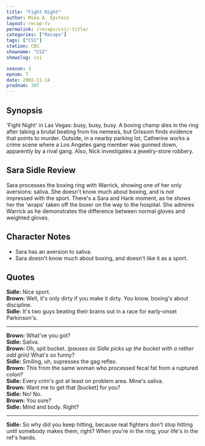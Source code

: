 ```yaml
---
title: "Fight Night"
author: Mika A. Epstein
layout: recap-tv
permalink: /recaps/csi/:title/
categories: ["Recaps"]
tags: ["CSI"]
station: CBS
showname: "CSI"
showslug: csi

season: 3
epnum: 7
date: 2002-11-14
prodnum: 307  
---
```


## Synopsis

'Fight Night' in Las Vegas: busy, busy, busy. A boxing champ dies in the ring after taking a brutal beating from his nemesis, but Grissom finds evidence that points to murder. Outside, in a nearby parking lot, Catherine works a crime scene where a Los Angeles gang member was gunned down, apparently by a rival gang. Also, Nick investigates a jewelry-store robbery.

## Sara Sidle Review

Sara processes the boxing ring with Warrick, showing one of her only aversions: saliva. She doesn't know much about boxing, and is _not_ impressed with the sport. There's a Sara and Hank moment, as he shows her the 'wraps' taken off the boxer on the way to the hospital. She admires Warrick as he demonstrates the difference between normal gloves and weighted gloves.

## Character Notes

* Sara has an aversion to saliva.  
* Sara doesn't know much about boxing, and doesn't like it as a sport.

## Quotes

**Sidle:** Nice sport.  
**Brown:** Well, it's only dirty if you make it dirty. You know, boxing's about discipline.  
**Sidle:** It's two guys beating their brains out in a race for early-onset Parkinson's.  

- - -

**Brown:** What've you got?  
**Sidle:** Saliva.  
**Brown:** Oh, spit bucket. _(pauses as Sidle picks up the bucket with a rather odd grin)_ What's so funny?  
**Sidle:** Smiling, uh, supresses the gag reflex.  
**Brown:** This from the same woman who processed fecal fat from a ruptured colon?  
**Sidle:** Every crim's got at least on problem area. Mine's saliva.  
**Brown:** Want me to get that [bucket] for you?  
**Sidle:** No! No.  
**Brown:** You sure?  
**Sidle:** Mind and body. Right?  

- - -

**Sidle:** So why did you keep hitting, because real fighters don't stop hitting until somebody makes them, right? When you're in the ring, your life's in the ref's hands.

